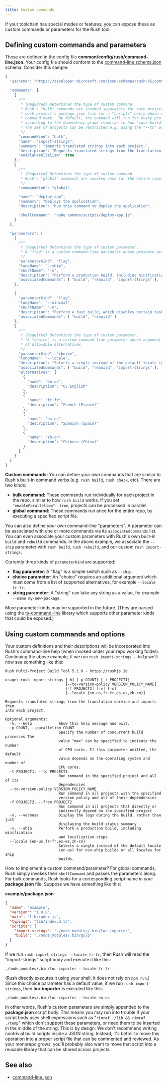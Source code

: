 ```yaml
---
title: Custom commands
---
```


If your toolchain has special modes or features, you can expose these as custom commands or parameters for the Rush tool.

## Defining custom commands and parameters

These are defined in the config file **common/config/rush/command-line.json**. Your config file should conform to the [command-line.schema.json](https://github.com/microsoft/rushstack/blob/master/libraries/rush-lib/src/schemas/command-line.schema.json) schema. Consider this sample:

```javascript
{
  "$schema": "https://developer.microsoft.com/json-schemas/rush/v5/command-line.schema.json",

  "commands": [
    {
      /**
       * (Required) Determines the type of custom command.
       * Rush's "bulk" commands are invoked separately for each project.  Rush will look in
       * each project's package.json file for a "scripts" entry whose name matches the
       * command name.  By default, the command will run for every project in the repo,
       * according to the dependency graph (similar to how "rush build" works).
       * The set of projects can be restricted e.g. using the "--to" or "--from" parameters.
       */
      "commandKind": "bulk",
      "name": "import-strings",
      "summary": "Imports translated strings into each project.",
      "description": "Requests translated strings from the translation service and imports them into each project.",
      "enableParallelism": true
    },
    {
      /**
       * (Required) Determines the type of custom command.
       * Rush's "global" commands are invoked once for the entire repo.
       */
      "commandKind": "global",

      "name": "deploy-app",
      "summary": "Deploys the application",
      "description": "Run this command to deploy the application",

      "shellCommand": "node common/scripts/deploy-app.js"
    }
  ],

  "parameters": [
    {
      /**
       * (Required) Determines the type of custom parameter.
       * A "flag" is a custom command-line parameter whose presence acts as an on/off switch.
       */
      "parameterKind": "flag",
      "longName": "--ship",
      "shortName": "-s",
      "description": "Perform a production build, including minification and localization steps",
      "associatedCommands": [ "build", "rebuild", "import-strings" ],
    },

    {
      "parameterKind": "flag",
      "longName": "--minimal",
      "shortName": "-m",
      "description": "Perform a fast build, which disables certain tasks such as unit tests and linting",
      "associatedCommands": [ "build", "rebuild" ]
    },
    {
      /**
       * (Required) Determines the type of custom parameter.
       * "A "choice" is a custom command-line parameter whose argument must be chosen from a list
       * of allowable alternatives.
       */
      "parameterKind": "choice",
      "longName": "--locale",
      "description": "Selects a single instead of the default locale (en-us) for non-ship builds or all locales for ship builds.",
      "associatedCommands": [ "build", "rebuild", "import-strings" ],
      "alternatives": [
        {
          "name": "en-us",
          "description": "US English"
        },
        {
          "name": "fr-fr",
          "description": "French (France)"
        },
        {
          "name": "es-es",
          "description": "Spanish (Spain)"
        },
        {
          "name": "zh-cn",
          "description": "Chinese (China)"
        }
      ]
    }
  ]
}
```

**Custom commands:** You can define your own commands that are similar to Rush's built-in command verbs (e.g. `rush build`, `rush check`, etc). There are two kinds:

- **bulk command:** These commands run individually for each project in the repo, similar to how `rush build` works. If you set `"enableParallelism": true`, projects can be processed in parallel.
- **global command:** These commands run once for the entire repo, by executing a specified script file.

You can also define your own command-line "parameters". A parameter can be associated with one or more commands via its `associatedCommands` list. You can even associate your custom parameters with Rush's own built-in `build` and `rebuild` commands. In the above example, we associate the `--ship` parameter with `rush build`, `rush rebuild`, and our custom `rush import-strings`.

Currently three kinds of `parameterKind` are supported:

- **flag parameter**: A "flag" is a simple switch such as `--ship`.
- **choice parameter**: An "choice" requires an additional argument which must come from a list of supported alternatives, for example `--locale fr-fr`.
- **string parameter**: A "string" can take any string as a value, for example `--name my-new-package`.

More parameter kinds may be supported in the future. (They are parsed using the [ts-command-line](https://www.npmjs.com/package/@microsoft/ts-command-line) library which supports other parameter kinds that could be exposed.)

## Using custom commands and options

Your custom definitions and their descriptions will be incorporated into Rush's command-line help (when invoked under your repo working folder). Continuing the above example, if we run `rush import-strings --help` we'll now see something like this:

```
Rush Multi-Project Build Tool 5.1.0 - https://rushjs.io

usage: rush import-strings [-h] [-p COUNT] [-t PROJECT1]
                           [--to-version-policy VERSION_POLICY_NAME]
                           [-f PROJECT2] [-v] [-s]
                           [--locale {en-us,fr-fr,es-es,zh-cn}]

Requests translated strings from the translation service and imports them
into each project.

Optional arguments:
  -h, --help            Show this help message and exit.
  -p COUNT, --parallelism COUNT
                        Specify the number of concurrent build processes The
                        value "max" can be specified to indicate the number
                        of CPU cores. If this parameter omitted, the default
                        value depends on the operating system and number of
                        CPU cores.
  -t PROJECT1, --to PROJECT1
                        Run command in the specified project and all of its
                        dependencies
  --to-version-policy VERSION_POLICY_NAME
                        Run command in all projects with the specified
                        version policy and all of their dependencies
  -f PROJECT2, --from PROJECT2
                        Run command in all projects that directly or
                        indirectly depend on the specified project
  -v, --verbose         Display the logs during the build, rather than just
                        displaying the build status summary
  -s, --ship            Perform a production build, including minification
                        and localization steps
  --locale {en-us,fr-fr,es-es,zh-cn}
                        Selects a single instead of the default locale
                        (en-us) for non-ship builds or all locales for ship
                        builds.
```

How to implement a custom command/parameter? For global commands, Rush simply invokes their `shellCommand` and passes the parameters along. For bulk commands, Rush looks for a corresponding script name in your **package.json** file. Suppose we have something like this:

**example/package.json**

```json
{
  "name": "example",
  "version": "1.0.0",
  "main": "lib/index.js",
  "typings": "lib/index.d.ts",
  "scripts": {
    "import-strings": "./node_modules/.bin/loc-importer",
    "build": "./node_modules/.bin/gulp"
  }
}
```

If we run `rush import-strings --locale fr-fr`, then Rush will read the "import-strings" script body and execute it like this:

```
./node_modules/.bin/loc-importer --locale fr-fr
```

(Rush directly executes it using your shell; it does not rely on `npm run`.) Since this choice parameter has a default value, if we run `rush import-strings`, then **loc-importer** is executed like this:

```
./node_modules/.bin/loc-importer --locale en-us
```

In other words, Rush's custom parameters are simply appended to the **package.json** script body. This means you may run into trouble if your script body uses shell expressions such as "`rimraf ./lib && rimraf ./temp`" which don't support these parameters, or need them to be inserted in the middle of the string. This is by design: We don't recommend writing nontrivial build scripts inside a JSON string. Instead, it's better to move this operation into a proper script file that can be commented and reviewed. As your monorepo grows, you'll probably also want to move that script into a reusable library that can be shared across projects.

## See also

- [command-line.json](../../configs/command-line_json)
